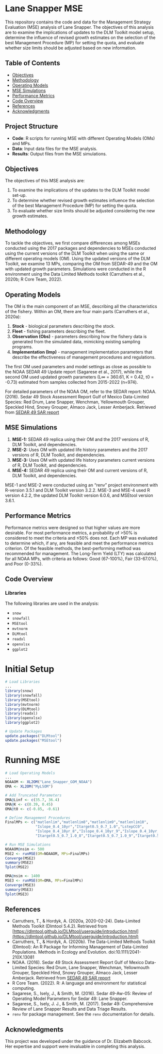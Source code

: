 # Lane Snapper MSE

This repository contains the code and data for the Management Strategy Evaluation (MSE) analysis of Lane Snapper. The objectives of this analysis are to examine the implications of updates to the DLM Toolkit model setup, determine the influence of revised growth estimates on the selection of the best Management Procedure (MP) for setting the quota, and evaluate whether size limits should be adjusted based on new information.

## Table of Contents
- [Objectives](#objectives)
- [Methodology](#methodology)
- [Operating Models](#operating-models)
- [MSE Simulations](#mse-simulations)
- [Performance Metrics](#performance-metrics)
- [Code Overview](#code-overview)
- [References](#references)
- [Acknowledgments](#acknowledgments)


## Project Structure

- **Code**: R scripts for running MSE with different Operating Models (OMs) and MPs.
- **Data**: Input data files for the MSE analysis.
- **Results**: Output files from the MSE simulations.

## Objectives

The objectives of this MSE analysis are:
1. To examine the implications of the updates to the DLM Toolkit model set-up.
2. To determine whether revised growth estimates influence the selection of the best Management Procedure (MP) for setting the quota.
3. To evaluate whether size limits should be adjusted considering the new growth estimates.

## Methodology

To tackle the objectives, we first compare differences among MSEs conducted using the 2017 packages and dependencies to MSEs conducted using the current versions of the DLM Toolkit when using the same or different operating models (OM). Using the updated versions of the DLM Toolkit, we examine 13 MPs, comparing the OM from SEDAR-49 and the OM with updated growth parameters. Simulations were conducted in the R environment using the Data Limited Methods toolkit (Carruthers et al., 2020b; R Core Team, 2022).

## Operating Models

The OM is the main component of an MSE, describing all the characteristics of the fishery. Within an OM, there are four main parts (Carruthers et al., 2020a):
1. **Stock** - biological parameters describing the stock.
2. **Fleet** - fishing parameters describing the fleet.
3. **Observation (Obs)** - parameters describing how the fishery data is generated from the simulated data, mimicking existing sampling programs.
4. **Implementation (Imp)** - management implementation parameters that describe the effectiveness of management procedures and regulations.

The first OM used parameters and model settings as close as possible to the NOAA SEDAR 49 Update report (Sagarese et al., 2017), while the second OM used updated growth parameters (L∞ = 360.61, K = 0.42, t0 = -0.73) estimated from samples collected from 2015-2022 (n=974).

For detailed parameters of the NOAA OM, refer to the SEDAR report:
NOAA. (2016). Sedar 49 Stock Assessment Report Gulf of Mexico Data-Limited Species: Red Drum, Lane Snapper, Wenchman, Yellowmouth Grouper, Speckled Hind, Snowy Grouper, Almaco Jack, Lesser Amberjack. Retrieved from [SEDAR 49 SAR report](http://sedarweb.org/docs/sar/SEDAR_49_SAR_report.pdf)

## MSE Simulations

1. **MSE-1:** SEDAR 49 replica using their OM and the 2017 versions of R, DLM Toolkit, and dependencies.
2. **MSE-2:** Uses OM with updated life history parameters and the 2017 versions of R, DLM Toolkit, and dependencies.
3. **MSE-3:** Uses OM with updated life history parameters current versions of R, DLM Toolkit, and dependencies.
4. **MSE-4:** SEDAR 49 replica using their OM and current versions of R, DLM Toolkit, and dependencies.

MSE-1 and MSE-2 were conducted using an “renv” project environment with R-version 3.5.1 and DLM Toolkit version 3.2.2. MSE-3 and MSE-4 used R version 4.2.2, the updated DLM Toolkit version 6.0.6, and MSEtool version 3.6.1. 

## Performance Metrics

Performance metrics were designed so that higher values are more desirable. For most performance metrics, a probability of >50% is considered to meet the criteria and ≤50% does not. Each MP was evaluated to determine which, if any, are feasible and meet the performance metrics criterion. Of the feasible methods, the best-performing method was recommended for management. The Long-Term Yield (LTY) was calculated for all NOAA MPs, with criteria as follows: Good (67-100%), Fair (33-67.0%), and Poor (0-33%).

## Code Overview

### Libraries

The following libraries are used in the analysis:
- `snow`
- `snowfall`
- `MSEtool`
- `mvtnorm`
- `DLMtool`
- `readxl`
- `openxlsx`
- `ggplot2`

# Initial Setup
```r
# Load Libraries
...
library(snow)
library(snowfall)
library(MSEtool)
library(mvtnorm)
library(DLMtool)
library(readxl)
library(openxlsx)
library(ggplot2)

# Update Packages
update.packages("DLMtool")
update.packages("MSEtool")
```
# Running MSE
```r
# Load Operating Models
...
NOAAOM <- XL2OM("Lane_Snapper_GOM_NOAA")
OMA <- XL2OM("MyLSOM")

# Add Truncated Parameters
OMA@Linf <- c(35.7, 36.4)
OMA@K <- c(0.39, 0.45)
OMA@t0 <- c(-0.85, -0.61)

# Define Management Procedures
FinalMPs <- c("matlenlim","matlenlim8","matlenlim9","matlenlim10",
              "Islope_0.4_10yr","Itarget0.5_0.7_1.0","LstepCC0",
              "Islope_0.4_10yr_8","Islope_0.4_10yr_9","Islope_0.4_10yr_10",
              "Itarget0.5_0.7_1.0_8","Itarget0.5_0.7_1.0_9","Itarget0.5_0.7_1.0_10")

# Run MSE Simulations
NOAAOM@nsim <- 500
MSE2 <- runMSE(OM=NOAAOM, MPs=FinalMPs)
Converge(MSE2)
summary(MSE2)
Tplot(MSE2)

OMA@nsim <- 1400
MSE3 <- runMSE(OM=OMA, MPs=FinalMPs)
Converge(MSE3)
summary(MSE3)
Tplot(MSE3)
```
## References

- Carruthers, T., & Hordyk, A. (2020a, 2020-02-24). Data-Limited Methods Toolkit (Dlmtool 5.4.2). Retrieved from [https://dlmtool.github.io/DLMtool/userguide/introduction.html](https://dlmtool.github.io/DLMtool/userguide/introduction.html)
- Carruthers, T., & Hordyk, A. (2020b). The Data-Limited Methods Toolkit (Dlmtool): An R Package for Informing Management of Data-Limited Populations. Methods in Ecology and Evolution. doi:10.1111/2041-210X.13081
- NOAA. (2016). Sedar 49 Stock Assessment Report Gulf of Mexico Data-Limited Species: Red Drum, Lane Snapper, Wenchman, Yellowmouth Grouper, Speckled Hind, Snowy Grouper, Almaco Jack, Lesser Amberjack. Retrieved from [SEDAR 49 SAR report](http://sedarweb.org/docs/sar/SEDAR_49_SAR_report.pdf)
- R Core Team. (2022). R: A language and environment for statistical computing.
- Sagarese, S., Isely, J., & Smith, M. (2016). Sedar 49-Aw-05: Review of Operating Model Parameters for Sedar 49: Lane Snapper.
- Sagarese, S., Isely, J. J., & Smith, M. (2017). Sedar 49: Comprehensive Review of Lane Snapper Results and Data Triage Results.
- `renv` for package management. See the `renv` documentation for details.

## Acknowledgments

This project was developed under the guidance of Dr. Elizabeth Babcock. Her expertise and support were invaluable in completing this analysis.

